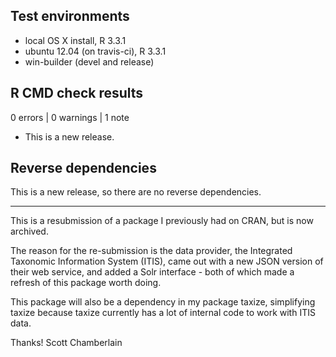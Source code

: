## Test environments
* local OS X install, R 3.3.1
* ubuntu 12.04 (on travis-ci), R 3.3.1
* win-builder (devel and release)

## R CMD check results

0 errors | 0 warnings | 1 note

* This is a new release.

## Reverse dependencies

This is a new release, so there are no reverse dependencies.

---

This is a resubmission of a package I previously had on CRAN, but is now
archived. 

The reason for the re-submission is the data provider, the Integrated 
Taxonomic Information System (ITIS), came out with a new JSON version 
of their web service, and added a Solr interface - both of which made
a refresh of this package worth doing. 

This package will also be a dependency in my package taxize, simplifying
taxize because taxize currently has a lot of internal code to work with 
ITIS data.

Thanks!
Scott Chamberlain
